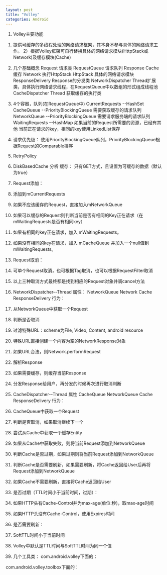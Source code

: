 ```yaml
---
layout: post
title: "Volley"
categories: Android
---
```

1. Volley主要功能
1) 提供可缓存的多线程处理的网络请求框架，其本身不参与具体的网络请求工作。
2）根据Volley框架可自行替换具体的网络请求模块(HttpStack或Network)及缓存模块(Cache)

2. 几个基础概念
Request          请求类
RequestQueue     请求队列
Response
Cache            缓存
Network          执行HttpStack
HttpStack        具体的网络请求模块
ResponseDelivery Response的分发类
NetworkDispatcher  Thread扩展类，具体执行网络请求线程，在RequestQueue中以数组的形式组成线程池
CacheDispatcher    Thread 获取缓存的执行类

3. 4个容器，队列(在RequestQueue中)
CurrentRequests  --HashSet
CacheQueue       --PriorityBlockingQueue   需要获取缓存的请求队列
NetworkQueue     --PriorityBlockingQueue   需要请求服务端的请求队列
WaitingRequests  --HashMap 如果当前的Request所需要的资源，已经有其他 当前正在请求的key，相同的key使用LinkedList保存


4. 请求优先级：
使用PriorityBlockingQueue队列，PriorityBlockingQueue根据Request的Comparable排序

5. RetryPolicy

6. DiskBasedCache 分析
缓存：
只有GET方式，且设置为可缓存的数据（默认为true）


7. Request添加：
1. 添加到mCurrentRequests
2. 如果不应该缓存的Request，直接加入mNetworkQueue
3. 如果可以缓存的Request则判断当前是否有相同的Key正在请求（在mWaitingRequests是否有相同key）
4. 如果有相同的key正在请求，加入 mWaitingRequests。
5. 如果没有相同的key在请求，加入 mCacheQueue 并加入一个null值到 mWaitingRequests。

8. Request取消：
1. 可单个Request取消，也可根据Tag取消，也可以根据RequestFilter取消
2. 以上三种取消方式最终都是找到相应的Request对象并调cancel方法



9. NetworkDispatcher--Thread
属性：
NetworkQueue
Network
Cache
ResponseDelivery
行为：
1. 从NetworkQueue中获取一个Request
2. 判断是否取消
3. 过滤特殊URL：scheme为File, Video, Content, android resource
4. 特殊URL直接创建一个内容为空的NetworkResponse对象
5. 如果URL合法，则Network.performRequest
6. 解析Response
7. 如果需要缓存，则缓存当前Response
8. 分发Response给用户，再分发的时候再次进行取消判断




10. CacheDispatcher--Thread
属性
CacheQueue
NetworkQueue
Cache
ResponseDelivery
行为：
1. CacheQueue中获取一个Request
2. 判断是否取消，如果取消继续下一个
3. 尝试从Cache中获取一个缓存Entity
4. 如果从Cache中获取失败，则将当前Request添加到NetworkQueue
5. 判断Cache是否过期，如果过期则将当前Request添加到NetworkQueue
6. 判断Cache是否需要刷新，如果需要刷新，将Cache返回给User后再将Request添加到NetworkQueue
7. 如果Cache不需要刷新，直接将Cache返回给User


11. 是否过期（TTL时间小于当前时间，过期）：
1. 如果HTTP头有Cache-Control并为max-age(单位:秒)，取max-age时间
2. 如果HTTP头没有Cache-Control，使用Expires时间

12. 是否需要刷新：
1. SoftTTL时间小于当前时间
2. Volley中默认是TTL时间与SoftTTL时间为同一个值


13. 几个工具类：
com.android.volley下面的：

com.android.volley.toolbox下面的：
